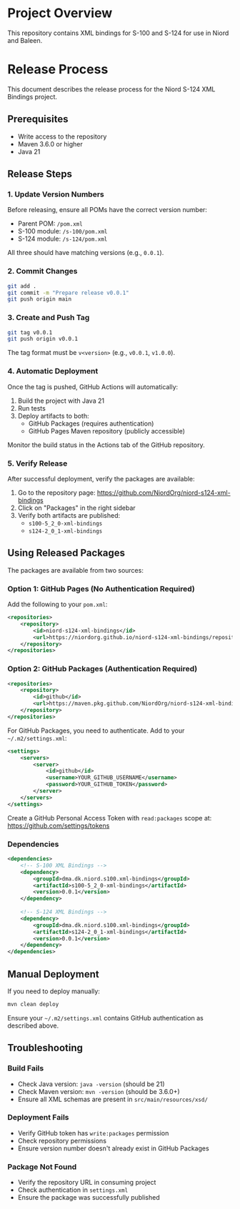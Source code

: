 # Project Overview

This repository contains XML bindings for S-100 and S-124 for use in Niord and Baleen.


# Release Process

This document describes the release process for the Niord S-124 XML Bindings project.

## Prerequisites

- Write access to the repository
- Maven 3.6.0 or higher
- Java 21

## Release Steps

### 1. Update Version Numbers

Before releasing, ensure all POMs have the correct version number:

- Parent POM: `/pom.xml`
- S-100 module: `/s-100/pom.xml`
- S-124 module: `/s-124/pom.xml`

All three should have matching versions (e.g., `0.0.1`).

### 2. Commit Changes

```bash
git add .
git commit -m "Prepare release v0.0.1"
git push origin main
```

### 3. Create and Push Tag

```bash
git tag v0.0.1
git push origin v0.0.1
```

The tag format must be `v<version>` (e.g., `v0.0.1`, `v1.0.0`).

### 4. Automatic Deployment

Once the tag is pushed, GitHub Actions will automatically:

1. Build the project with Java 21
2. Run tests
3. Deploy artifacts to both:
   - GitHub Packages (requires authentication)
   - GitHub Pages Maven repository (publicly accessible)

Monitor the build status in the Actions tab of the GitHub repository.

### 5. Verify Release

After successful deployment, verify the packages are available:

1. Go to the repository page: https://github.com/NiordOrg/niord-s124-xml-bindings
2. Click on "Packages" in the right sidebar
3. Verify both artifacts are published:
   - `s100-5_2_0-xml-bindings`
   - `s124-2_0_1-xml-bindings`

## Using Released Packages

The packages are available from two sources:

### Option 1: GitHub Pages (No Authentication Required)

Add the following to your `pom.xml`:

```xml
<repositories>
    <repository>
        <id>niord-s124-xml-bindings</id>
        <url>https://niordorg.github.io/niord-s124-xml-bindings/repository</url>
    </repository>
</repositories>
```

### Option 2: GitHub Packages (Authentication Required)

```xml
<repositories>
    <repository>
        <id>github</id>
        <url>https://maven.pkg.github.com/NiordOrg/niord-s124-xml-bindings</url>
    </repository>
</repositories>
```

For GitHub Packages, you need to authenticate. Add to your `~/.m2/settings.xml`:

```xml
<settings>
    <servers>
        <server>
            <id>github</id>
            <username>YOUR_GITHUB_USERNAME</username>
            <password>YOUR_GITHUB_TOKEN</password>
        </server>
    </servers>
</settings>
```

Create a GitHub Personal Access Token with `read:packages` scope at: https://github.com/settings/tokens

### Dependencies

```xml
<dependencies>
    <!-- S-100 XML Bindings -->
    <dependency>
        <groupId>dma.dk.niord.s100.xml-bindings</groupId>
        <artifactId>s100-5_2_0-xml-bindings</artifactId>
        <version>0.0.1</version>
    </dependency>
    
    <!-- S-124 XML Bindings -->
    <dependency>
        <groupId>dma.dk.niord.s100.xml-bindings</groupId>
        <artifactId>s124-2_0_1-xml-bindings</artifactId>
        <version>0.0.1</version>
    </dependency>
</dependencies>
```

## Manual Deployment

If you need to deploy manually:

```bash
mvn clean deploy
```

Ensure your `~/.m2/settings.xml` contains GitHub authentication as described above.

## Troubleshooting

### Build Fails

- Check Java version: `java -version` (should be 21)
- Check Maven version: `mvn -version` (should be 3.6.0+)
- Ensure all XML schemas are present in `src/main/resources/xsd/`

### Deployment Fails

- Verify GitHub token has `write:packages` permission
- Check repository permissions
- Ensure version number doesn't already exist in GitHub Packages

### Package Not Found

- Verify the repository URL in consuming project
- Check authentication in `settings.xml`
- Ensure the package was successfully published